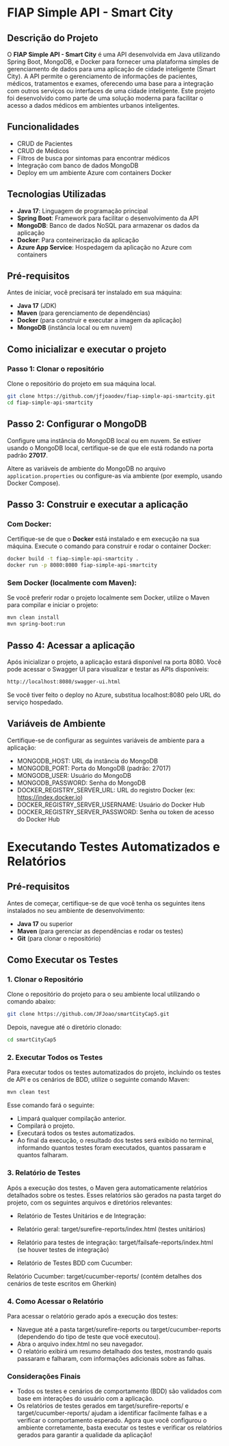# FIAP Simple API - Smart City

## Descrição do Projeto

O **FIAP Simple API - Smart City** é uma API desenvolvida em Java utilizando Spring Boot, MongoDB, e Docker para fornecer uma plataforma simples de gerenciamento de dados para uma aplicação de cidade inteligente (Smart City). A API permite o gerenciamento de informações de pacientes, médicos, tratamentos e exames, oferecendo uma base para a integração com outros serviços ou interfaces de uma cidade inteligente. Este projeto foi desenvolvido como parte de uma solução moderna para facilitar o acesso a dados médicos em ambientes urbanos inteligentes.

## Funcionalidades

- CRUD de Pacientes
- CRUD de Médicos
- Filtros de busca por sintomas para encontrar médicos
- Integração com banco de dados MongoDB
- Deploy em um ambiente Azure com containers Docker

## Tecnologias Utilizadas

- **Java 17**: Linguagem de programação principal
- **Spring Boot**: Framework para facilitar o desenvolvimento da API
- **MongoDB**: Banco de dados NoSQL para armazenar os dados da aplicação
- **Docker**: Para conteinerização da aplicação
- **Azure App Service**: Hospedagem da aplicação no Azure com containers

## Pré-requisitos

Antes de iniciar, você precisará ter instalado em sua máquina:

- **Java 17** (JDK)
- **Maven** (para gerenciamento de dependências)
- **Docker** (para construir e executar a imagem da aplicação)
- **MongoDB** (instância local ou em nuvem)

## Como inicializar e executar o projeto

### Passo 1: Clonar o repositório

Clone o repositório do projeto em sua máquina local.

```bash
git clone https://github.com/jfjoaodev/fiap-simple-api-smartcity.git
cd fiap-simple-api-smartcity
```

## Passo 2: Configurar o MongoDB

Configure uma instância do MongoDB local ou em nuvem. Se estiver usando o MongoDB local, certifique-se de que ele está rodando na porta padrão **27017**.

Altere as variáveis de ambiente do MongoDB no arquivo `application.properties` ou configure-as via ambiente (por exemplo, usando Docker Compose).

## Passo 3: Construir e executar a aplicação

### Com Docker:

Certifique-se de que o **Docker** está instalado e em execução na sua máquina. Execute o comando para construir e rodar o container Docker:

```bash
docker build -t fiap-simple-api-smartcity .
docker run -p 8080:8080 fiap-simple-api-smartcity
```

### Sem Docker (localmente com Maven):
Se você preferir rodar o projeto localmente sem Docker, utilize o Maven para compilar e iniciar o projeto:

```bash
mvn clean install
mvn spring-boot:run
```

## Passo 4: Acessar a aplicação
Após inicializar o projeto, a aplicação estará disponível na porta 8080. Você pode acessar o Swagger UI para visualizar e testar as APIs disponíveis:

```bash
http://localhost:8080/swagger-ui.html
```
Se você tiver feito o deploy no Azure, substitua localhost:8080 pelo URL do serviço hospedado.

## Variáveis de Ambiente
Certifique-se de configurar as seguintes variáveis de ambiente para a aplicação:

- MONGODB_HOST: URL da instância do MongoDB
- MONGODB_PORT: Porta do MongoDB (padrão: 27017)
- MONGODB_USER: Usuário do MongoDB
- MONGODB_PASSWORD: Senha do MongoDB
- DOCKER_REGISTRY_SERVER_URL: URL do registro Docker (ex: https://index.docker.io)
- DOCKER_REGISTRY_SERVER_USERNAME: Usuário do Docker Hub
- DOCKER_REGISTRY_SERVER_PASSWORD: Senha ou token de acesso do Docker Hub

# Executando Testes Automatizados e Relatórios

## Pré-requisitos

Antes de começar, certifique-se de que você tenha os seguintes itens instalados no seu ambiente de desenvolvimento:

- **Java 17** ou superior
- **Maven** (para gerenciar as dependências e rodar os testes)
- **Git** (para clonar o repositório)

## Como Executar os Testes

### 1. Clonar o Repositório

Clone o repositório do projeto para o seu ambiente local utilizando o comando abaixo:

```bash
git clone https://github.com/JFJoao/smartCityCap5.git
```

Depois, navegue até o diretório clonado:

```bash
cd smartCityCap5
```

### 2. Executar Todos os Testes
   Para executar todos os testes automatizados do projeto, incluindo os testes de API e os cenários de BDD, utilize o seguinte comando Maven:

```bash
mvn clean test
```

Esse comando fará o seguinte:

- Limpará qualquer compilação anterior.
- Compilará o projeto.
- Executará todos os testes automatizados.
- Ao final da execução, o resultado dos testes será exibido no terminal, informando quantos testes foram executados, quantos passaram e quantos falharam.

### 3. Relatório de Testes
   Após a execução dos testes, o Maven gera automaticamente relatórios detalhados sobre os testes. Esses relatórios são gerados na pasta target do projeto, com os seguintes arquivos e diretórios relevantes:

- Relatório de Testes Unitários e de Integração:

- Relatório geral: target/surefire-reports/index.html (testes unitários)
- Relatório para testes de integração: target/failsafe-reports/index.html (se houver testes de integração)
- Relatório de Testes BDD com Cucumber:

Relatório Cucumber: target/cucumber-reports/ (contém detalhes dos cenários de teste escritos em Gherkin)
### 4. Como Acessar o Relatório
   Para acessar o relatório gerado após a execução dos testes:

- Navegue até a pasta target/surefire-reports ou target/cucumber-reports (dependendo do tipo de teste que você executou).
- Abra o arquivo index.html no seu navegador.
- O relatório exibirá um resumo detalhado dos testes, mostrando quais passaram e falharam, com informações adicionais sobre as falhas.

### Considerações Finais
- Todos os testes e cenários de comportamento (BDD) são validados com base em interações do usuário com a aplicação.
- Os relatórios de testes gerados em target/surefire-reports/ e target/cucumber-reports/ ajudam a identificar facilmente falhas e a verificar o comportamento esperado.
Agora que você configurou o ambiente corretamente, basta executar os testes e verificar os relatórios gerados para garantir a qualidade da aplicação!